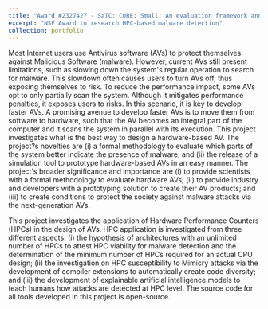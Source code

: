 ```yaml
---
title: "Award #2327427 - SaTC: CORE: Small: An evaluation framework and methodology to streamline Hardware Performance Counters as the next-generation malware detection system"
excerpt: "NSF Award to research HPC-based malware detection"
collection: portfolio
---
```


Most Internet users use Antivirus software (AVs) to protect themselves against Malicious Software (malware). However, current AVs still present limitations, such as slowing down the system's regular operation to search for malware. This slowdown often causes users to turn AVs off, thus exposing themselves to risk. To reduce the performance impact, some AVs opt to only partially scan the system. Although it mitigates performance penalties, it exposes users to risks. In this scenario, it is key to develop faster AVs. A promising avenue to develop faster AVs is to move them from software to hardware, such that the AV becomes an integral part of the computer and it scans the system in parallel with its execution. This project investigates what is the best way to design a hardware-based AV. The project?s novelties are (i) a formal methodology to evaluate which parts of the system better indicate the presence of malware; and (ii) the release of a simulation tool to prototype hardware-based AVs in an easy manner. The project's broader significance and importance are (i) to provide scientists with a formal methodology to evaluate hardware AVs; (ii) to provide industry and developers with a prototyping solution to create their AV products; and (iii) to create conditions to protect the society against malware attacks via the next-generation AVs.

This project investigates the application of Hardware Performance Counters (HPCs) in the design of AVs. HPC application is investigated from three different aspects: (i) the hypothesis of architectures with an unlimited number of HPCs to attest HPC viability for malware detection and the determination of the minimum number of HPCs required for an actual CPU design; (ii) the investigation on HPC susceptibility to Mimicry attacks via the development of compiler extensions to automatically create code diversity; and (iii) the development of explainable artificial intelligence models to teach humans how attacks are detected at HPC level. The source code for all tools developed in this project is open-source.
